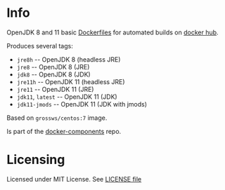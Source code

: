 # Info

OpenJDK 8 and 11 basic [Dockerfiles][df] for automated builds on [docker hub][dhub].

Produces several tags:
- `jre8h` -- OpenJDK 8 (headless JRE)
- `jre8` -- OpenJDK 8 (JRE)
- `jdk8` -- OpenJDK 8 (JDK)
- `jre11h` -- OpenJDK 11 (headless JRE)
- `jre11` -- OpenJDK 11 (JRE)
- `jdk11`, `latest` -- OpenJDK 11 (JDK)
- `jdk11-jmods` -- OpenJDK 11 (JDK with jmods)

Based on `grossws/centos:7` image.

Is part of the [docker-components][dcomp] repo.

[df]: http://docs.docker.com/reference/builder/ "Dockerfile reference"
[dhub]: https://hub.docker.com/u/grossws/
[dcomp]: https://github.com/grossws/docker-components


# Licensing

Licensed under MIT License. See [LICENSE file](LICENSE)

